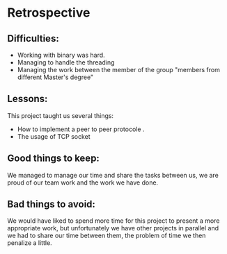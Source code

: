 # Retrospective

## Difficulties:
* Working with binary was hard.
* Managing to handle the threading
* Managing the work between the member of the group "members from different Master's degree"

## Lessons:
This project taught us several things:
* How to implement a peer to peer protocole .
* The usage of TCP socket



## Good things to keep:
We managed to manage our time and share the tasks between us, we are proud of our team work and the work we have done.

## Bad things to avoid:
We would have liked to spend more time for this project to present a more appropriate work, but unfortunately we have other projects in parallel and we had to share our time between them, the problem of time we then penalize a little.
